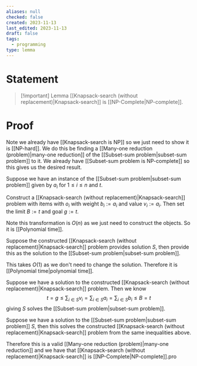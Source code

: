```yaml
---
aliases: null
checked: false
created: 2023-11-13
last_edited: 2023-11-13
draft: false
tags:
  - programming
type: lemma
---
```

# Statement

> [!important] Lemma
> [[Knapsack-search (without replacement)|Knapsack-search]] is [[NP-Complete|NP-complete]].

# Proof

Note we already have [[Knapsack-search is NP]] so we just need to show it is [[NP-hard]]. We do this be finding a [[Many-one reduction (problem)|many-one reduction]] of the [[Subset-sum problem|subset-sum problem]] to it. We already have [[Subset-sum problem is NP-complete]] so this gives us the desired result.

Suppose we have an instance of the [[Subset-sum problem|subset-sum problem]] given by $a_i$ for $1 \leq i \leq n$ and $t$.

Construct a [[Knapsack-search (without replacement)|Knapsack-search]] problem with items with $o_i$ with weight $b_i := a_i$ and value $v_i := a_i$. Then set the limit $B := t$ and goal $g := t$.

Note this transformation is $O(n)$ as we just need to construct the objects. So it is [[Polynomial time]].

Suppose the constructed [[Knapsack-search (without replacement)|Knapsack-search]] problem provides solution $S$, then provide this as the solution to the [[Subset-sum problem|subset-sum problem]].

This takes $O(1)$ as we don't need to change the solution. Therefore it is [[Polynomial time|polynomial time]].

Suppose we have a solution to the constructed [[Knapsack-search (without replacement)|Knapsack-search]] problem. Then we know
$$
t = g \leq \sum_{i \in S} v_i = \sum_{i \in S} a_i = \sum_{i \in S} b_i \leq B = t$$
giving $S$ solves the [[Subset-sum problem|subset-sum problem]].

Suppose we have a solution to the [[Subset-sum problem|subset-sum problem]] $S$, then this solves the constructed [[Knapsack-search (without replacement)|Knapsack-search]] problem from the same inequalities above.

Therefore this is a valid [[Many-one reduction (problem)|many-one reduction]] and we have that [[Knapsack-search (without replacement)|Knapsack-search]] is [[NP-Complete|NP-complete]].pro
